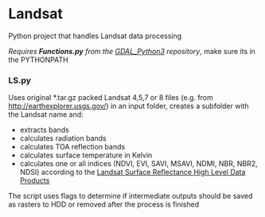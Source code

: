 # Landsat
Python project that handles Landsat data processing

*Requires __Functions.py__ from the [GDAL_Python3](https://github.com/jdegene/GDAL_Python3) repository*, make sure its in the PYTHONPATH


### LS.py

Uses original *.tar.gz packed Landsat 4,5,7 or 8 files (e.g. from http://earthexplorer.usgs.gov/) in an input folder, 
creates a subfolder with the Landsat name and:
* extracts bands
* calculates radiation bands
* calculates TOA reflection bands
* calculates surface temperature in Kelvin
* calculates one or all indices (NDVI, EVI, SAVI, MSAVI, NDMI, NBR, NBR2, NDSI) according to the [Landsat Surface Reflectance High Level Data Products](http://landsat.usgs.gov/CDR_LSR.php)

The script uses flags to determine if intermediate outputs should be saved as rasters to HDD or removed after the process is finished